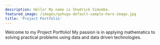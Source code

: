 ```yaml
---
description: Hello! My name is Shadrick Simumba.
featured_image: /images/gohugo-default-sample-hero-image.jpg
title: 'Project Portfolio'
---
```

Welcome to my Project Portfolio! My passion is in applying mathematics to solving practical problems using data and data driven technologies.